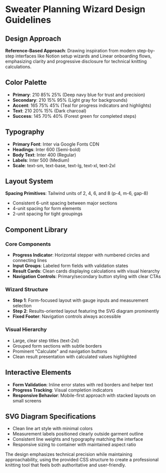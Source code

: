 # Sweater Planning Wizard Design Guidelines

## Design Approach
**Reference-Based Approach**: Drawing inspiration from modern step-by-step interfaces like Notion setup wizards and Linear onboarding flows, emphasizing clarity and progressive disclosure for technical knitting calculations.

## Color Palette
- **Primary**: 210 85% 25% (Deep navy blue for trust and precision)
- **Secondary**: 210 15% 95% (Light gray for backgrounds)
- **Accent**: 165 75% 45% (Teal for progress indicators and highlights)
- **Text**: 210 20% 15% (Dark charcoal)
- **Success**: 145 70% 40% (Forest green for completed steps)

## Typography
- **Primary Font**: Inter via Google Fonts CDN
- **Headings**: Inter 600 (Semi-bold)
- **Body Text**: Inter 400 (Regular)
- **Labels**: Inter 500 (Medium)
- **Scale**: text-sm, text-base, text-lg, text-xl, text-2xl

## Layout System
**Spacing Primitives**: Tailwind units of 2, 4, 6, and 8 (p-4, m-6, gap-8)
- Consistent 6-unit spacing between major sections
- 4-unit spacing for form elements
- 2-unit spacing for tight groupings

## Component Library

### Core Components
- **Progress Indicator**: Horizontal stepper with numbered circles and connecting lines
- **Input Groups**: Labeled form fields with validation states
- **Result Cards**: Clean cards displaying calculations with visual hierarchy
- **Navigation Controls**: Primary/secondary button styling with clear CTAs

### Wizard Structure
- **Step 1**: Form-focused layout with gauge inputs and measurement selection
- **Step 2**: Results-oriented layout featuring the SVG diagram prominently
- **Fixed Footer**: Navigation controls always accessible

### Visual Hierarchy
- Large, clear step titles (text-2xl)
- Grouped form sections with subtle borders
- Prominent "Calculate" and navigation buttons
- Clean result presentation with calculated values highlighted

## Interactive Elements
- **Form Validation**: Inline error states with red borders and helper text
- **Progress Tracking**: Visual completion indicators
- **Responsive Behavior**: Mobile-first approach with stacked layouts on small screens

## SVG Diagram Specifications
- Clean line art style with minimal colors
- Measurement labels positioned clearly outside garment outline
- Consistent line weights and typography matching the interface
- Responsive sizing to container with maintained aspect ratio

The design emphasizes technical precision while maintaining approachability, using the provided CSS structure to create a professional knitting tool that feels both authoritative and user-friendly.